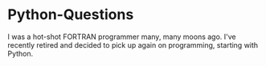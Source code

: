 # Python-Questions
I was a hot-shot FORTRAN programmer many, many moons ago.  I've recently retired and decided to pick up again on programming, starting with Python.
